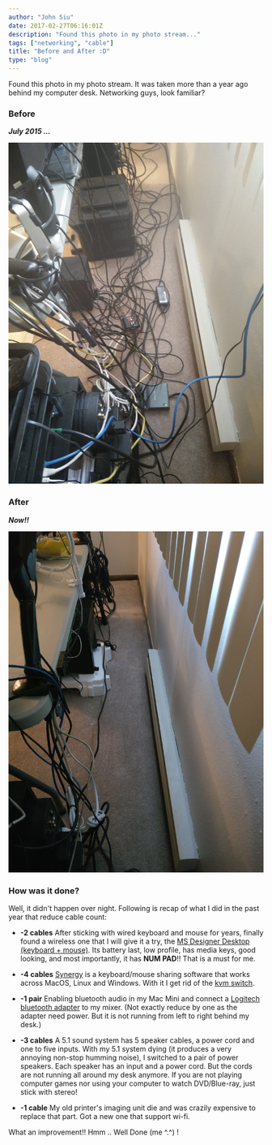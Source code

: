 ```yaml
---
author: "John Siu"
date: 2017-02-27T06:16:01Z
description: "Found this photo in my photo stream..."
tags: ["networking", "cable"]
title: "Before and After :D"
type: "blog"
---
```


Found this photo in my photo stream. It was taken more than a year ago behind my computer desk. Networking guys, look familiar?
<!--more-->
### Before

***July 2015 ...***

![Before](//raw.githubusercontent.com/J-Siu/johnsiu.com/master/static/img/before-and-after-01.jpg)

### After

***Now!!***

![After](//raw.githubusercontent.com/J-Siu/johnsiu.com/master/static/img/before-and-after-02.jpg)

### How was it done?

Well, it didn't happen over night. Following is recap of what I did in the past year that reduce cable count:

- **-2 cables** After sticking with wired keyboard and mouse for years, finally found a wireless one that I will give it a try, the [MS Designer Desktop (keyboard + mouse)](//www.microsoft.com/accessories/en-us/products/keyboards/designer-bluetooth-desktop/7n9-00001). Its battery last, low profile, has media keys, good looking, and most importantly, it has **NUM PAD**!! That is a must for me.

- **-4 cables** [Synergy](//symless.com/synergy/) is a keyboard/mouse sharing software that works across MacOS, Linux and Windows. With it I get rid of the [kvm switch](//en.wikipedia.org/wiki/KVM_switch).

- **-1 pair** Enabling bluetooth audio in my Mac Mini and connect a [Logitech bluetooth adapter](http://www.logitech.com/en-us/product/bluetooth-audio-adapter) to my mixer. (Not exactly reduce by one as the adapter need power. But it is not running from left to right behind my desk.)

- **-3 cables** A 5.1 sound system has 5 speaker cables, a power cord and one to five inputs. With my 5.1 system dying (it produces a very annoying non-stop humming noise), I switched to a pair of power speakers. Each speaker has an input and a power cord. But the cords are not running all around my desk anymore. If you are not playing computer games nor using your computer to watch DVD/Blue-ray, just stick with stereo!

- **-1 cable** My old printer's imaging unit die and was crazily expensive to replace that part. Got a new one that support wi-fi.

What an improvement!! Hmm .. Well Done (me ^.^) !
